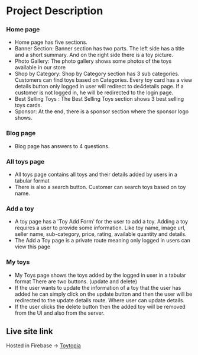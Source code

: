 # Project Description 


### Home page
- Home page has five sections.
- Banner Section: Banner section has two parts. The left side has a title and a short summary. And on the right side there is a toy picture.
- Photo Gallery: The photo gallery shows some photos of the toys available in our store
- Shop by Category: Shop by Category section has 3 sub categories. Customers can find toys based on Categories. Every toy card has a view details button only logged in user will redirect to de4details page. If a customer is not logged in, he will be redirected to the login page.
- Best Selling Toys : The Best Selling Toys section shows 3 best selling toys cards.
- Sponsor: At the end, there is a sponsor section where the sponsor logo shows.

### Blog page
- Blog page has answers to 4 questions.

### All toys page
- All toys page contains all toys and their details added by users in a tabular format
- There is also a search button. Customer can search toys based on toy name.

### Add a toy
- A toy page has a 'Toy Add Form' for the user to add a toy. Adding a toy requires a user to provide some information. Like toy name, image url, seller name, sub-category, price, rating, available quantity and details.
- The Add a Toy page is a private route meaning only logged in users can view this page

### My toys
- My Toys page shows the toys added by the logged in user in a tabular format There are two buttons. (update and delete)
- If the user wants to update the information of a toy that the user has added he can simply click on the update button and then the user will be redirected to the update details route. Where user can update details.
- If the user clicks the delete button then the added toy will be removed from the UI and also from the server.

## Live site link
Hosted in Firebase -> [Toytopia](https://toytopia-client-7d627.web.app/)